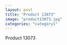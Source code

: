 ```yaml
---
layout: post
title: "Product 13073"
image: "product13073.jpg"
categories: "category1"
---
```

Product 13073
